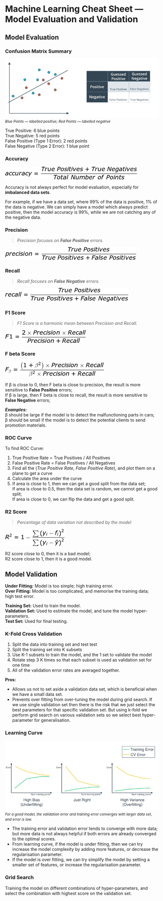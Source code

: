 # Machine Learning Cheat Sheet — Model Evaluation and Validation

## Model Evaluation
### Confusion Matrix Summary
![alt text](confusion_matrix.png) <br />
<small>*Blue Points — labelled positive; Red Points — labelled negative*</small>

True Positive: 6 blue points <br />
True Negative: 5 red points <br />
False Positive (Type 1 Error): 2 red points <br />
False Negative (Type 2 Error): 1 blue point <br />


### Accuracy
![alt text](eqn_accuracy.png)

Accuracy is not always perfect for model evaluation, especially for **imbalanced data sets**.

For example, if we have a data set, where 99% of the data is positive, 1% of the data is negative. We can simply have a model which always predict positive, then the model accuracy is 99%, while we are not catching any of the negative data.

### Precision
> _Precision focuses on **False Positive** errors._

![alt text](eqn_precision.png)

### Recall
> _Recall focuses on **False Negative** errors._

![alt text](eqn_recall.png)

### F1 Score
> _F1 Score is a harmonic mean between Precision and Recall._

![alt text](eqn_f1_score.png)

### F beta Score
![alt text](eqn_f_beta__score.png)

If &#946; is close to 0, then F beta is close to precision, the result is more sensitive to **False Positive** errors; <br />
If &#946; is large, then F beta is close to recall, the result is more sensitive to **False Negative** errors;

_**Examples:**_ <br />
&#946; should be large if the model is to detect the malfunctioning parts in cars; <br />
&#946; should be small if the model is to detect the potential clients to send promotion materials. <br />

### ROC Curve

To find ROC Curve:
1. True Positive Rate = True Positives / All Positives <br />
2. False Positive Rate = False Positives / All Negatives <br />
3. Find all the (_True Positive Rate_, _False Positive Rate_), and plot them on a plane to get a curve <br />
4. Calculate the area under the curve <br />
5. If area is close to 1, then we can get a good split from the data   set; <br />
   If area is close to 0.5, then the data set is random, we cannot get a good split; <br />
   If area is close to 0, we can flip the data and get a good split. <br />

### R2 Score
> _Percentage of data variation not described by the model_

![alt text](eqn_r2.png)

R2 score close to 0, then it is a bad model; <br />
R2 score close to 1, then it is a good model. <br />

## Model Validation
**Under Fitting:** Model is too simple; high training error. <br />
**Over Fitting:** Model is too complicated, and memorise the training data; high test error.

**Training Set:** Used to train the model. <br />
**Validation Set:** Used to estimate the model, and tune the model hyper-parameters. <br />
**Test Set:** Used for final testing. <br />

### K-Fold Cross Validation
1. Split the data into training set and test test
2. Split the training set into K subsets
3. Use K-1 subsets to train the model, and the 1 set to validate the model
4. Rotate step 3 K times so that each subset is used as validation set for one time
5. All of the validation error rates are averaged together.

**Pros:** <br />
* Allows us not to set aside a validation data set, which is beneficial when we have a small data set. <br />
* Prevents over fitting from over-tuning the model during grid search. If we use single validation set then there is the risk that we just select the best parameters for that specific validation set. But using k-fold we perform grid search on various validation sets so we select best hyper-parameter for generalisation.

### Learning Curve
![alt text](learning_curve.png) <br />
<small>*For a good model, the validation error and training error converges with larger data set, and error is low.*</small>

* The training error and validation error tends to converge with more data; but more data is not always helpful if both errors are already converged to the optimal scores. <br />
* From learning curve, if the model is under fitting, then we can try increase the model complexity by adding more features, or decrease the regularisation parameter. <br />
* If the model is over fitting, we can try simplify the model by setting a smaller set of features, or increase the regularisation parameter.

### Grid Search
Training the model on different combinations of hyper-parameters, and select the combination with highest score on the validation set.